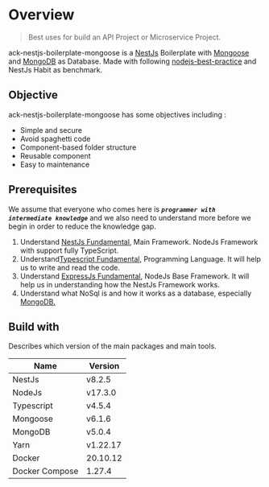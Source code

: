 # Overview

> Best uses for build an API Project or Microservice Project.

ack-nestjs-boilerplate-mongoose is a [NestJs](http://nestjs.com) Boilerplate with [Mongoose](https://mongoosejs.com) and [MongoDB](https://docs.mongodb.com) as Database. Made with following [nodejs-best-practice](https://github.com/goldbergyoni/nodebestpractices) and NestJs Habit as benchmark.

## Objective

ack-nestjs-boilerplate-mongoose has some objectives including :

- Simple and secure
- Avoid spaghetti code
- Component-based folder structure
- Reusable component
- Easy to maintenance

## Prerequisites

We assume that everyone who comes here is _**`programmer with intermediate knowledge`**_ and we also need to understand more before we begin in order to reduce the knowledge gap.

1. Understand [NestJs Fundamental](reference.md), Main Framework. NodeJs Framework with support fully TypeScript.
2. Understand[Typescript Fundamental](reference.md), Programming Language. It will help us to write and read the code.
3. Understand [ExpressJs Fundamental](reference.md), NodeJs Base Framework. It will help us in understanding how the NestJs Framework works.
4. Understand what NoSql is and how it works as a database, especially [MongoDB.](reference.md)

## Build with

Describes which version of the main packages and main tools.

| Name       | Version  |
| ---------- | -------- |
| NestJs     | v8.2.5   |
| NodeJs     | v17.3.0  |
| Typescript | v4.5.4   |
| Mongoose   | v6.1.6   |
| MongoDB    | v5.0.4   |
| Yarn       | v1.22.17 |
| Docker     | 20.10.12 |
| Docker Compose | 1.27.4   |
